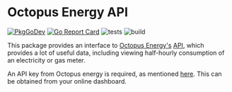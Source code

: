 # Octopus Energy API

[![PkgGoDev](https://pkg.go.dev/badge/FileGo/octopusenergyapi/)](https://pkg.go.dev/FileGo/octopusenergyapi/)
[![Go Report Card](https://goreportcard.com/badge/github.com/FileGo/octopusenergyapi)](https://goreportcard.com/report/github.com/FileGo/octopusenergyapi)
![tests](https://github.com/FileGo/octopusenergypapi/workflows/tests/badge.svg)
![build](https://github.com/FileGo/octopusenergypapi/workflows/build/badge.svg)


This package provides an interface to [Octopus Energy's](https://octopus.energy/) [API](https://developer.octopus.energy/docs/api/), which provides a lot of useful data, including viewing half-hourly consumption of an electricity or gas meter.

An API key from Octopus energy is required, as mentioned [here](https://developer.octopus.energy/docs/api/#authentication). This can be obtained from your online dashboard.